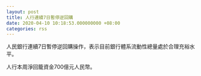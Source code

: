 ```yaml
---
layout: post
title: 人行連續7日暫停逆回購
date: 2020-04-10 10:18:53.000000000 +08:00
categories: rss
---
```


人民銀行連續7日暫停逆回購操作，表示目前銀行體系流動性總量處於合理充裕水平。

人行本周淨回籠資金700億元人民幣。
